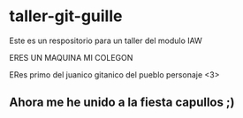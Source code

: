 # taller-git-guille
Este es un respositorio para un taller del modulo IAW


ERES UN MAQUINA MI COLEGON

ERes primo del juanico gitanico del pueblo personaje <3>

## Ahora me he unido a la fiesta capullos ;)